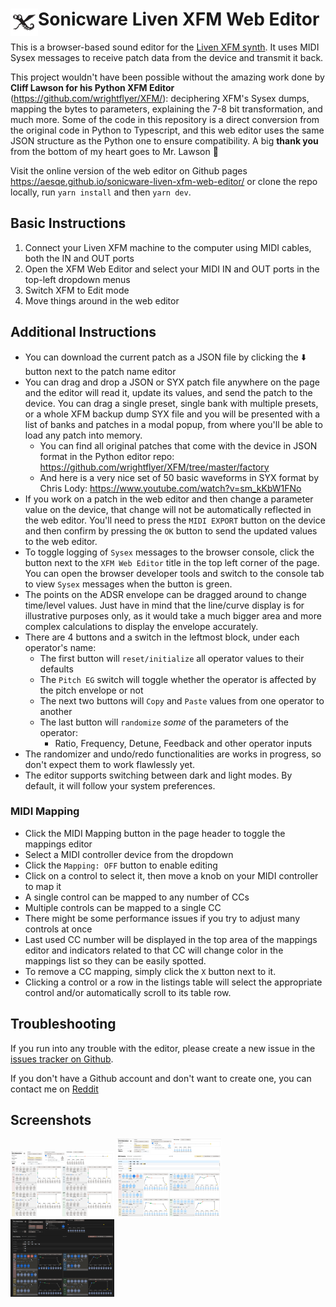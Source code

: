# <img src='public/xfm.svg' width="44" align="left"> Sonicware Liven XFM Web Editor

This is a browser-based sound editor for the [Liven XFM synth](https://sonicware.jp/pages/liven-xfm). It uses MIDI Sysex messages to receive patch data from the device and transmit it back.

This project wouldn't have been possible without the amazing work done by **Cliff Lawson for his Python XFM Editor** (https://github.com/wrightflyer/XFM/): deciphering XFM's Sysex dumps, mapping the bytes to parameters, explaining the 7-8 bit transformation, and much more. Some of the code in this repository is a direct conversion from the original code in Python to Typescript, and this web editor uses the same JSON structure as the Python one to ensure compatibility. A big **thank you** from the bottom of my heart goes to Mr. Lawson :bow:

Visit the online version of the web editor on Github pages https://aesqe.github.io/sonicware-liven-xfm-web-editor/ or clone the repo locally, run `yarn install` and then `yarn dev`.

## Basic Instructions

1. Connect your Liven XFM machine to the computer using MIDI cables, both the IN and OUT ports
2. Open the XFM Web Editor and select your MIDI IN and OUT ports in the top-left dropdown menus
3. Switch XFM to Edit mode
4. Move things around in the web editor

## Additional Instructions

* You can download the current patch as a JSON file by clicking the :arrow_down: button next to the patch name editor
* You can drag and drop a JSON or SYX patch file anywhere on the page and the editor will read it, update its values, and send the patch to the device. You can drag a single preset, single bank with multiple presets, or a whole XFM backup dump SYX file and you will be presented with a list of banks and patches in a modal popup, from where you'll be able to load any patch into memory.
  * You can find all original patches that come with the device in JSON format in the Python editor repo: https://github.com/wrightflyer/XFM/tree/master/factory
  * And here is a very nice set of 50 basic waveforms in SYX format by Chris Lody: https://www.youtube.com/watch?v=sm_kKbW1FNo
* If you work on a patch in the web editor and then change a parameter value on the device, that change will not be automatically reflected in the web editor. You'll need to press the `MIDI EXPORT` button on the device and then confirm by pressing the `OK` button to send the updated values to the web editor.
* To toggle logging of `Sysex` messages to the browser console, click the button next to the `XFM Web Editor` title in the top left corner of the page. You can open the browser developer tools and switch to the console tab to view `Sysex` messages when the button is green.
* The points on the ADSR envelope can be dragged around to change time/level values. Just have in mind that the line/curve display is for illustrative purposes only, as it would take a much bigger area and more complex calculations to display the envelope accurately.
* There are 4 buttons and a switch in the leftmost block, under each operator's name:
  * The first button will `reset/initialize` all operator values to their defaults
  * The `Pitch EG` switch will toggle whether the operator is affected by the pitch envelope or not
  * The next two buttons will `Copy` and `Paste` values from one operator to another
  * The last button will `randomize` *some* of the parameters of the operator:
    * Ratio, Frequency, Detune, Feedback and other operator inputs
* The randomizer and undo/redo functionalities are works in progress, so don't expect them to work flawlessly yet.
* The editor supports switching between dark and light modes. By default, it will follow your system preferences.

### MIDI Mapping

* Click the MIDI Mapping button in the page header to toggle the mappings editor
* Select a MIDI controller device from the dropdown
* Click the `Mapping: OFF` button to enable editing
* Click on a control to select it, then move a knob on your MIDI controller to map it
* A single control can be mapped to any number of CCs
* Multiple controls can be mapped to a single CC
* There might be some performance issues if you try to adjust many controls at once
* Last used CC number will be displayed in the top area of the mappings editor and indicators related to that CC will change color in the mappings list so they can be easily spotted.
* To remove a CC mapping, simply click the `X` button next to it.
* Clicking a control or a row in the listings table will select the appropriate control and/or automatically scroll to its table row.

## Troubleshooting

If you run into any trouble with the editor, please create a new issue in the [issues tracker on Github](https://github.com/aesqe/sonicware-liven-xfm-web-editor/issues).

If you don't have a Github account and don't want to create one, you can contact me on [Reddit](https://www.reddit.com/user/aesqe/)

## Screenshots

<img src='src/assets/screenshot-default.png' width='33%'>
<img src='src/assets/screenshot-midi-mapping.png' width='33%'>
<img src='src/assets/screenshot-dark-mode.png' width='33%'>

